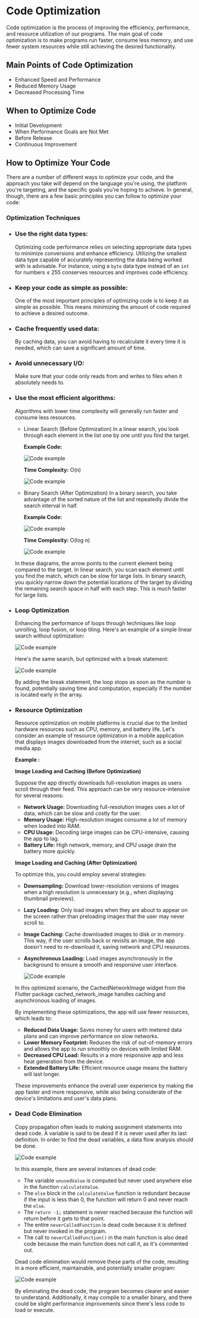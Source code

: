 # Code Optimization

Code optimization is the process of improving the efficiency, performance, and resource utilization of our programs. The main goal of code optimization is to make programs run faster, consume less memory, and use fewer system resources while still achieving the desired functionality.

## Main Points of Code Optimization

- Enhanced Speed and Performance
- Reduced Memory Usage
- Decreased Processing Time

## When to Optimize Code

- Initial Development
- When Performance Goals are Not Met
- Before Release
- Continuous Improvement

## How to Optimize Your Code

There are a number of different ways to optimize your code, and the approach you take will depend on the language you're using, the platform you're targeting, and the specific goals you're hoping to achieve. In general, though, there are a few basic principles you can follow to optimize your code:

### Optimization Techniques

- ### Use the right data types:
  Optimizing code performance relies on selecting appropriate data types to minimize conversions and enhance efficiency. Utilizing the smallest data type capable of accurately representing the data being worked with is advisable. For instance, using a `byte` data type instead of an `int` for numbers ≤ 255 conserves resources and improves code efficiency.
- ### Keep your code as simple as possible:
  One of the most important principles of optimizing code is to keep it as simple as possible. This means minimizing the amount of code required to achieve a desired outcome.
- ### Cache frequently used data: 
  By caching data, you can avoid having to recalculate it every time it is needed, which can save a significant amount of time.
- ### Avoid unnecessary I/O: 
  Make sure that your code only reads from and writes to files when it absolutely needs to.
- ### Use the most efficient algorithms: 
  Algorithms with lower time complexity will generally run faster and consume less resources.

  - Linear Search (Before Optimization)
In a linear search, you look through each element in the list one by one until you find the target.

      **Example Code:**

      ![Code example](https://github.com/eslam5elesawy/code_optimization/blob/b26964b50b55d0f32300994b6f785c7d5df99fee/linear_alg.png)

      **Time Complexity:** O(n)

      ![Code example](https://github.com/eslam5elesawy/code_optimization/blob/afcbe4a7f14c0226caa6f498c2ccc272f0c8be2f/linear_ex.png)


  - Binary Search (After Optimization)
In a binary search, you take advantage of the sorted nature of the list and repeatedly divide the search interval in half.

      **Example Code:**

      ![Code example](https://github.com/eslam5elesawy/code_optimization/blob/afcbe4a7f14c0226caa6f498c2ccc272f0c8be2f/binary_alg.png)

   
      **Time Complexity:** O(log n)

      ![Code example](https://github.com/eslam5elesawy/code_optimization/blob/afcbe4a7f14c0226caa6f498c2ccc272f0c8be2f/linear_ex.png)


  In these diagrams, the arrow points to the current element being compared to the target. In linear search, you scan each element until you find the match, which can be slow for large lists. In binary search, you quickly narrow down the potential locations of the target by dividing the remaining search space in half with each step. This is much faster for large lists.

- ### Loop Optimization
  Enhancing the performance of loops through techniques like loop unrolling, loop fusion, or loop tiling.
  Here's an example of a simple linear search without optimization:

     ![Code example](https://github.com/eslam5elesawy/code_optimization/blob/afcbe4a7f14c0226caa6f498c2ccc272f0c8be2f/loop_op.png)

  Here's the same search, but optimized with a break statement:

     ![Code example](https://github.com/eslam5elesawy/code_optimization/blob/afcbe4a7f14c0226caa6f498c2ccc272f0c8be2f/loop_break.png)


  By adding the break statement, the loop stops as soon as the number is found, potentially saving time and computation, especially if the number is located early in the array.

- ### Resource Optimization
  Resource optimization on mobile platforms is crucial due to the limited hardware resources such as CPU, memory, and battery life. Let's consider an example of resource optimization in a mobile application that displays images downloaded from the internet, such as a social media app.

     **Example :**
  
    **Image Loading and Caching (Before Optimization)**

    Suppose the app directly downloads full-resolution images as users scroll through their feed. This approach can be very resource-intensive for several reasons:
    - **Network Usage:** Downloading full-resolution images uses a lot of data, which can be slow and costly for the user.
    - **Memory Usage:** High-resolution images consume a lot of memory when loaded into RAM.
    - **CPU Usage:** Decoding large images can be CPU-intensive, causing the app to lag.
    - **Battery Life:** High network, memory, and CPU usage drain the battery more quickly.

    **Image Loading and Caching (After Optimization)**

    To optimize this, you could employ several strategies:
     - **Downsampling:** Download lower-resolution versions of images when a high resolution is unnecessary (e.g., when displaying thumbnail previews).
     - **Lazy Loading:** Only load images when they are about to appear on the screen rather than preloading images that the user may never scroll to.
     - **Image Caching:** Cache downloaded images to disk or in memory. This way, if the user scrolls back or revisits an image, the app doesn't need to re-download it, saving network and CPU resources.
     - **Asynchronous Loading:** Load images asynchronously in the background to ensure a smooth and responsive user interface.

          ![Code example](https://github.com/eslam5elesawy/code_optimization/blob/afcbe4a7f14c0226caa6f498c2ccc272f0c8be2f/Resource_op.png)

    In this optimized scenario, the CachedNetworkImage widget from the Flutter package cached_network_image handles caching and asynchronous loading of images.

     By implementing these optimizations, the app will use fewer resources, which leads to:

  - **Reduced Data Usage:** Saves money for users with metered data plans and can improve performance on slow networks.
  - **Lower Memory Footprint:** Reduces the risk of out-of-memory errors and allows the app to run smoothly on devices with limited RAM.
  - **Decreased CPU Load:** Results in a more responsive app and less heat generation from the device.
  - **Extended Battery Life:** Efficient resource usage means the battery will last longer.

  These improvements enhance the overall user experience by making the app faster and more responsive, while also being considerate of the device's limitations and user's data plans.

- ### Dead Code Elimination
  Copy propagation often leads to making assignment statements into dead code.
  A variable is said to be dead if it is never used after its last definition.
  In order to find the dead variables, a data flow analysis should be done.

    ![Code example](https://github.com/eslam5elesawy/code_optimization/blob/afcbe4a7f14c0226caa6f498c2ccc272f0c8be2f/dead_code.png)

  In this example, there are several instances of dead code:

  - The variable `unusedValue` is computed but never used anywhere else in the function `calculateValue`.
  - The `else` block in the `calculateValue` function is redundant because if the input is less than 0, the function will return 0 and never reach the `else`.
  - The `return -1;` statement is never reached because the function will return before it gets to that point.
  - The entire `neverCalledFunction` is dead code because it is defined but never invoked in the program.
  - The call to `neverCalledFunction()` in the main function is also dead code because the main function does not call it, as it's commented out.

  Dead code elimination would remove these parts of the code, resulting in a more efficient, maintainable, and potentially smaller program:

   ![Code example](https://github.com/eslam5elesawy/code_optimization/blob/afcbe4a7f14c0226caa6f498c2ccc272f0c8be2f/dead_code_opd.png)

  By eliminating the dead code, the program becomes clearer and easier to understand. Additionally, it may compile to a smaller binary, and there could be slight performance improvements since there's less code to load or execute.
